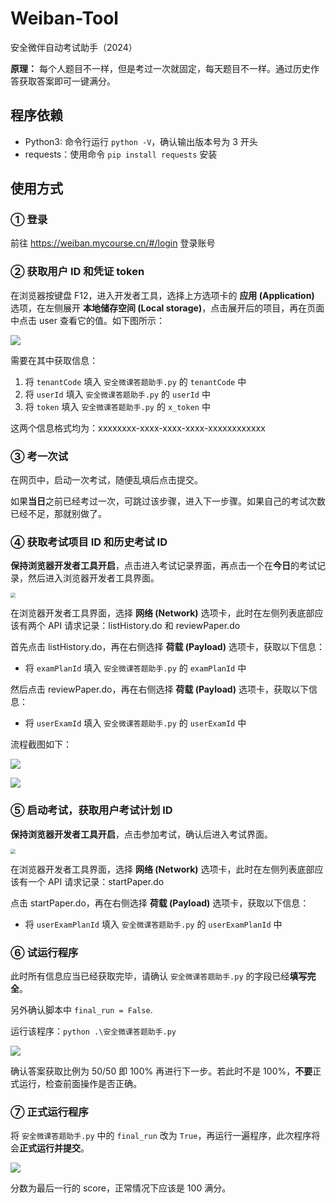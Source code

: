 # Weiban-Tool

安全微伴自动考试助手（2024）

**原理：** 每个人题目不一样，但是考过一次就固定，每天题目不一样。通过历史作答获取答案即可一键满分。

## 程序依赖

- Python3: 命令行运行 `python -V`，确认输出版本号为 3 开头
- requests：使用命令 `pip install requests` 安装

## 使用方式

### ① 登录

前往 https://weiban.mycourse.cn/#/login 登录账号

### ② 获取用户 ID 和凭证 token

在浏览器按键盘 F12，进入开发者工具，选择上方选项卡的 **应用 (Application)** 选项，在左侧展开 **本地储存空间 (Local storage)**，点击展开后的项目，再在页面中点击 user 查看它的值。如下图所示：

![](./images/1.png)

需要在其中获取信息：

1. 将 `tenantCode` 填入 `安全微课答题助手.py` 的 `tenantCode` 中
2. 将 `userId` 填入 `安全微课答题助手.py` 的 `userId` 中
3. 将 `token` 填入 `安全微课答题助手.py` 的 `x_token` 中

这两个信息格式均为：xxxxxxxx-xxxx-xxxx-xxxx-xxxxxxxxxxxx

### ③ 考一次试

在网页中，启动一次考试，随便乱填后点击提交。

如果**当日**之前已经考过一次，可跳过该步骤，进入下一步骤。如果自己的考试次数已经不足，那就别做了。

### ④ 获取考试项目 ID 和历史考试 ID

**保持浏览器开发者工具开启**，点击进入考试记录界面，再点击一个在**今日**的考试记录，然后进入浏览器开发者工具界面。

<img src="./images/2.png" style="zoom:50%;" />

在浏览器开发者工具界面，选择 **网络 (Network)** 选项卡，此时在左侧列表底部应该有两个 API 请求记录：listHistory.do 和 reviewPaper.do

首先点击 listHistory.do，再在右侧选择 **荷载 (Payload)** 选项卡，获取以下信息：

- 将 `examPlanId` 填入 `安全微课答题助手.py` 的 `examPlanId` 中

然后点击 reviewPaper.do，再在右侧选择 **荷载 (Payload)** 选项卡，获取以下信息：

- 将 `userExamId` 填入 `安全微课答题助手.py` 的 `userExamId` 中

流程截图如下：

![](./images/3.png)

![](./images/4.png)

### ⑤ 启动考试，获取用户考试计划 ID

**保持浏览器开发者工具开启**，点击参加考试，确认后进入考试界面。

<img src="./images/5.png" style="zoom:50%;" />

在浏览器开发者工具界面，选择 **网络 (Network)** 选项卡，此时在左侧列表底部应该有一个 API 请求记录：startPaper.do

点击 startPaper.do，再在右侧选择 **荷载 (Payload)** 选项卡，获取以下信息：

- 将 `userExamPlanId` 填入 `安全微课答题助手.py` 的 `userExamPlanId` 中

### ⑥ 试运行程序

此时所有信息应当已经获取完毕，请确认 `安全微课答题助手.py` 的字段已经**填写完全**。

另外确认脚本中 `final_run = False`.

运行该程序：`python .\安全微课答题助手.py`

![](./images/6.png)

确认答案获取比例为 50/50 即 100% 再进行下一步。若此时不是 100%，**不要**正式运行，检查前面操作是否正确。

### ⑦ 正式运行程序

将 `安全微课答题助手.py` 中的 `final_run` 改为 `True`，再运行一遍程序，此次程序将会**正式运行并提交**。

![](./images/7.png)

分数为最后一行的 score，正常情况下应该是 100 满分。
